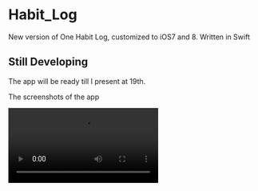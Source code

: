 # Habit_Log
New version of One Habit Log, customized to iOS7 and 8. Written in Swift

## Still Developing
The app will be ready till I present at 19th.

The screenshots of the app

![Screen shot](https://github.com/1kohei1/Habit_Log/blob/master/Habit_Log_animation.mp4)
